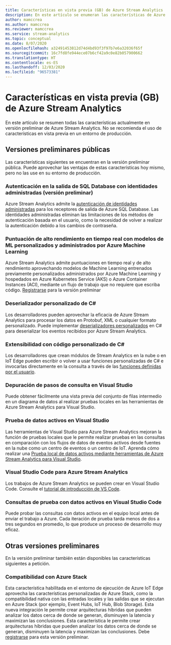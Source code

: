 ```yaml
---
title: Características en vista previa (GB) de Azure Stream Analytics
description: En este artículo se enumeran las características de Azure Stream Analytics que están actualmente en versión preliminar.
author: mamccrea
ms.author: mamccrea
ms.reviewer: mamccrea
ms.service: stream-analytics
ms.topic: conceptual
ms.date: 8/07/2020
ms.openlocfilehash: a32491453812d74d4bd93f3f97b7e6a32036f65f
ms.sourcegitcommit: 16c7fd8fe944ece07b6cf42a9c0e82b057900662
ms.translationtype: HT
ms.contentlocale: es-ES
ms.lasthandoff: 12/03/2020
ms.locfileid: "96573381"
---
```

# <a name="azure-stream-analytics-preview-features"></a>Características en vista previa (GB) de Azure Stream Analytics

En este artículo se resumen todas las características actualmente en versión preliminar de Azure Stream Analytics. No se recomienda el uso de características en vista previa en un entorno de producción.

## <a name="public-previews"></a>Versiones preliminares públicas

Las características siguientes se encuentran en la versión preliminar pública. Puede aprovechar las ventajas de estas características hoy mismo, pero no las use en su entorno de producción.

### <a name="authenticate-to-sql-database-output-with-managed-identities-preview"></a>Autenticación en la salida de SQL Database con identidades administradas (versión preliminar)

Azure Stream Analytics admite la [autenticación de identidades administradas](../active-directory/managed-identities-azure-resources/overview.md) para los receptores de salida de Azure SQL Database. Las identidades administradas eliminan las limitaciones de los métodos de autenticación basada en el usuario, como la necesidad de volver a realizar la autenticación debido a los cambios de contraseña. 

### <a name="real-time-high-performance-scoring-with-custom-ml-models-managed-by-azure-machine-learning"></a>Puntuación de alto rendimiento en tiempo real con modelos de ML personalizados y administrados por Azure Machine Learning

Azure Stream Analytics admite puntuaciones en tiempo real y de alto rendimiento aprovechando modelos de Machine Learning entrenados previamente personalizados administrados por Azure Machine Learning y hospedados en Azure Kubernetes Service (AKS) o Azure Container Instances (ACI), mediante un flujo de trabajo que no requiere que escriba código. [Registrarse](https://aka.ms/asapreview1) para la versión preliminar

### <a name="c-custom-de-serializers"></a>Deserializador personalizado de C#
Los desarrolladores pueden aprovechar la eficacia de Azure Stream Analytics para procesar los datos en Protobuf, XML o cualquier formato personalizado. Puede implementar [deserializadores personalizados](custom-deserializer-examples.md) en C# para deserializar los eventos recibidos por Azure Stream Analytics.

### <a name="extensibility-with-c-custom-code"></a>Extensibilidad con código personalizado de C#

Los desarrolladores que crean módulos de Stream Analytics en la nube o en IoT Edge pueden escribir o volver a usar funciones personalizadas de C# e invocarlas directamente en la consulta a través de las [funciones definidas por el usuario](stream-analytics-edge-csharp-udf-methods.md).

### <a name="debug-query-steps-in-visual-studio"></a>Depuración de pasos de consulta en Visual Studio

Puede obtener fácilmente una vista previa del conjunto de filas intermedio en un diagrama de datos al realizar pruebas locales en las herramientas de Azure Stream Analytics para Visual Studio. 


### <a name="live-data-testing-in-visual-studio"></a>Prueba de datos activos en Visual Studio

Las herramientas de Visual Studio para Azure Stream Analytics mejoran la función de pruebas locales que le permite realizar pruebas en las consultas en comparación con los flujos de datos de eventos activos desde fuentes en la nube como un centro de eventos o un centro de IoT. Aprenda cómo realizar una [Prueba local de datos activos mediante herramientas de Azure Stream Analytics para Visual Studio](stream-analytics-live-data-local-testing.md).

### <a name="visual-studio-code-for-azure-stream-analytics"></a>Visual Studio Code para Azure Stream Analytics

Los trabajos de Azure Stream Analytics se pueden crear en Visual Studio Code. Consulte el [tutorial de introducción de VS Code](./quick-create-visual-studio-code.md).

### <a name="local-testing-with-live-data-in-visual-studio-code"></a>Consultas de prueba con datos activos en Visual Studio Code

Puede probar las consultas con datos activos en el equipo local antes de enviar el trabajo a Azure. Cada iteración de prueba tarda menos de dos a tres segundos en promedio, lo que produce un proceso de desarrollo muy eficaz.

## <a name="other-previews"></a>Otras versiones preliminares

En la versión preliminar también están disponibles las características siguientes a petición.

### <a name="support-for-azure-stack"></a>Compatibilidad con Azure Stack
Esta característica habilitada en el entorno de ejecución de Azure IoT Edge aprovecha las características personalizadas de Azure Stack, como la compatibilidad nativa con las entradas locales y las salidas que se ejecutan en Azure Stack (por ejemplo, Event Hubs, IoT Hub, Blob Storage). Esta nueva integración le permite crear arquitecturas híbridas que pueden analizar los datos cerca de donde se generan, disminuyen la latencia y maximizan las conclusiones.
Esta característica le permite crear arquitecturas híbridas que pueden analizar los datos cerca de donde se generan, disminuyen la latencia y maximizan las conclusiones. Debe [registrarse](https://aka.ms/asapreview1) para esta versión preliminar.
